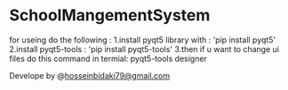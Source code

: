 ﻿# SchoolMangementSystem
for useing do the following :
  1.install pyqt5 library with : 'pip install pyqt5'
  2.install pyqt5-tools : 'pip install pyqt5-tools'
  3.then if u want to change ui files do this command in termial: pyqt5-tools designer




Develope by @hosseinbidaki79@gmail.com

